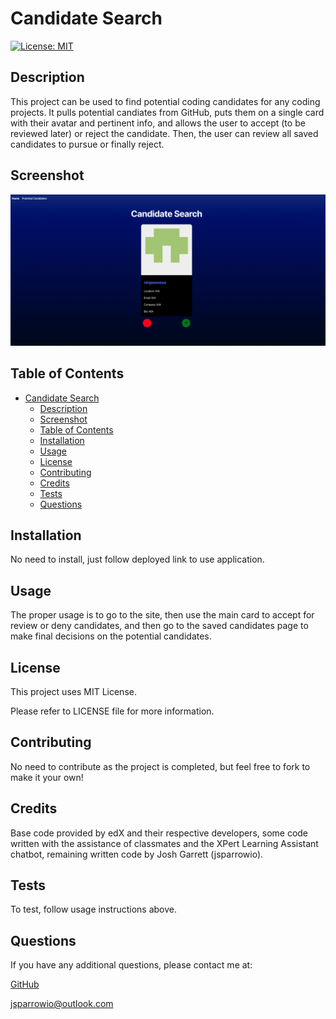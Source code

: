 # Candidate Search

[![License: MIT](https://img.shields.io/badge/License-MIT-yellow.svg)](https://opensource.org/licenses/MIT)
                 
## Description
  
This project can be used to find potential coding candidates for any coding projects. It pulls potential candiates from GitHub, puts them on a single card with their avatar and pertinent info, and allows the user to accept (to be reviewed later) or reject the candidate. Then, the user can review all saved candidates to pursue or finally reject. 

## Screenshot

<img src="./src/assets/candsearchss.png" alt="screenshot">
  
## Table of Contents
  
- [Candidate Search](#candidate-search)
  - [Description](#description)
  - [Screenshot](#screenshot)
  - [Table of Contents](#table-of-contents)
  - [Installation](#installation)
  - [Usage](#usage)
  - [License](#license)
  - [Contributing](#contributing)
  - [Credits](#credits)
  - [Tests](#tests)
  - [Questions](#questions)
  
## Installation
  
No need to install, just follow deployed link to use application.
  
## Usage
  
The proper usage is to go to the site, then use the main card to accept for review or deny candidates, and then go to the saved candidates page to make final decisions on the potential candidates.

## License
This project uses MIT License.

Please refer to LICENSE file for more information.
 
## Contributing
  
No need to contribute as the project is completed, but feel free to fork to make it your own!
  
## Credits
  
Base code provided by edX and their respective developers, some code written with the assistance of classmates and the XPert Learning Assistant chatbot, remaining written code by Josh Garrett (jsparrowio).
  
## Tests
  
To test, follow usage instructions above.
  
## Questions
  
If you have any additional questions, please contact me at:
  
[GitHub](https://www.github.com/jsparrowio)
  
[jsparrowio@outlook.com](mailto:jsparrowio@outlook.com)
